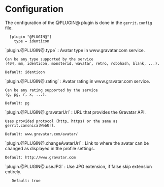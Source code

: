 Configuration
=============

The configuration of the @PLUGIN@ plugin is done in the `gerrit.config`
file.

```
  [plugin "@PLUGIN@"]
    type = identicon
```

<a id="type">
`plugin.@PLUGIN@.type`
:	Avatar type in www.gravatar.com service.

	Can be any type supported by the service
	(404, mm, identicon, monsterid, wavatar, retro, robohash, blank, ...).

	Default: identicon

<a id="rating">
`plugin.@PLUGIN@.rating`
:	Avatar rating in www.gravatar.com service.

	Can be any rating supported by the service
	(g, pg, r, x, ...).

	Default: pg

<a id="gravatarUrl">
`plugin.@PLUGIN@.gravatarUrl`
:	URL that provides the Gravatar API.

	Uses provided protocol (http, https) or the same as gerrit.canonicalWebUrl.

	Default: www.gravatar.com/avatar/

<a id="changeAvatarUrl">
`plugin.@PLUGIN@.changeAvatarUrl`
:	Link to where the avatar can be changed as displayed in the profile settings.

	Default: http://www.gravatar.com

<a id="useJPG">
`plugin.@PLUGIN@.useJPG`
:      Use JPG extension, if false skip extension entirely.

       Default: true
